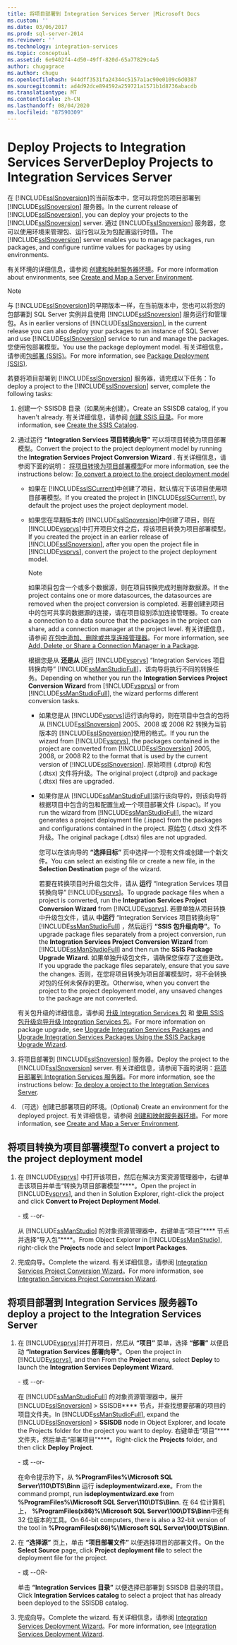 ```yaml
---
title: 将项目部署到 Integration Services Server |Microsoft Docs
ms.custom: ''
ms.date: 03/06/2017
ms.prod: sql-server-2014
ms.reviewer: ''
ms.technology: integration-services
ms.topic: conceptual
ms.assetid: 6e9402f4-4d50-49ff-820d-65a77829c4a5
author: chugugrace
ms.author: chugu
ms.openlocfilehash: 944dff3531fa24344c5157a1ac90e0109c6d0387
ms.sourcegitcommit: ad4d92dce894592a259721a1571b1d8736abacdb
ms.translationtype: MT
ms.contentlocale: zh-CN
ms.lasthandoff: 08/04/2020
ms.locfileid: "87590309"
---
```

# <a name="deploy-projects-to-integration-services-server"></a><span data-ttu-id="65f9b-102">Deploy Projects to Integration Services Server</span><span class="sxs-lookup"><span data-stu-id="65f9b-102">Deploy Projects to Integration Services Server</span></span>
  <span data-ttu-id="65f9b-103">在 [!INCLUDE[ssISnoversion](../includes/ssisnoversion-md.md)]的当前版本中，您可以将您的项目部署到 [!INCLUDE[ssISnoversion](../includes/ssisnoversion-md.md)] 服务器。</span><span class="sxs-lookup"><span data-stu-id="65f9b-103">In the current release of [!INCLUDE[ssISnoversion](../includes/ssisnoversion-md.md)], you can deploy your projects to the [!INCLUDE[ssISnoversion](../includes/ssisnoversion-md.md)] server.</span></span> <span data-ttu-id="65f9b-104">通过 [!INCLUDE[ssISnoversion](../includes/ssisnoversion-md.md)] 服务器，您可以使用环境来管理包、运行包以及为包配置运行时值。</span><span class="sxs-lookup"><span data-stu-id="65f9b-104">The [!INCLUDE[ssISnoversion](../includes/ssisnoversion-md.md)] server enables you to manage packages, run packages, and configure runtime values for packages by using environments.</span></span>  
  
 <span data-ttu-id="65f9b-105">有关环境的详细信息，请参阅 [创建和映射服务器环境](../../2014/integration-services/create-and-map-a-server-environment.md)。</span><span class="sxs-lookup"><span data-stu-id="65f9b-105">For more information about environments, see [Create and Map a Server Environment](../../2014/integration-services/create-and-map-a-server-environment.md).</span></span>  
  
> [!NOTE]  
>  <span data-ttu-id="65f9b-106">与 [!INCLUDE[ssISnoversion](../includes/ssisnoversion-md.md)]的早期版本一样，在当前版本中，您也可以将您的包部署到 SQL Server 实例并且使用 [!INCLUDE[ssISnoversion](../includes/ssisnoversion-md.md)] 服务运行和管理包。</span><span class="sxs-lookup"><span data-stu-id="65f9b-106">As in earlier versions of [!INCLUDE[ssISnoversion](../includes/ssisnoversion-md.md)], in the current release you can also deploy your packages to an instance of SQL Server and use [!INCLUDE[ssISnoversion](../includes/ssisnoversion-md.md)] service to run and manage the packages.</span></span> <span data-ttu-id="65f9b-107">您使用包部署模型。</span><span class="sxs-lookup"><span data-stu-id="65f9b-107">You use the package deployment model.</span></span> <span data-ttu-id="65f9b-108">有关详细信息，请参阅[包部署 &#40;SSIS&#41;](packages/legacy-package-deployment-ssis.md)。</span><span class="sxs-lookup"><span data-stu-id="65f9b-108">For more information, see [Package Deployment &#40;SSIS&#41;](packages/legacy-package-deployment-ssis.md).</span></span>  
  
 <span data-ttu-id="65f9b-109">若要将项目部署到 [!INCLUDE[ssISnoversion](../includes/ssisnoversion-md.md)] 服务器，请完成以下任务：</span><span class="sxs-lookup"><span data-stu-id="65f9b-109">To deploy a project to the [!INCLUDE[ssISnoversion](../includes/ssisnoversion-md.md)] server, complete the following tasks:</span></span>  
  
1.  <span data-ttu-id="65f9b-110">创建一个 SSISDB 目录（如果尚未创建）。</span><span class="sxs-lookup"><span data-stu-id="65f9b-110">Create an SSISDB catalog, if you haven't already.</span></span> <span data-ttu-id="65f9b-111">有关详细信息，请参阅 [创建 SSIS 目录](catalog/ssis-catalog.md)。</span><span class="sxs-lookup"><span data-stu-id="65f9b-111">For more information, see [Create the SSIS Catalog](catalog/ssis-catalog.md).</span></span>  
  
2.  <span data-ttu-id="65f9b-112">通过运行 **“Integration Services 项目转换向导”** 可以将项目转换为项目部署模型。</span><span class="sxs-lookup"><span data-stu-id="65f9b-112">Convert the project to the project deployment model by running the **Integration Services Project Conversion Wizard** .</span></span> <span data-ttu-id="65f9b-113">有关详细信息，请参阅下面的说明： [将项目转换为项目部署模型](#convert)</span><span class="sxs-lookup"><span data-stu-id="65f9b-113">For more information, see the instructions below: [To convert a project to the project deployment model](#convert)</span></span>  
  
    -   <span data-ttu-id="65f9b-114">如果在 [!INCLUDE[ssISCurrent](../includes/ssiscurrent-md.md)]中创建了项目，默认情况下该项目使用项目部署模型。</span><span class="sxs-lookup"><span data-stu-id="65f9b-114">If you created the project in [!INCLUDE[ssISCurrent](../includes/ssiscurrent-md.md)], by default the project uses the project deployment model.</span></span>  
  
    -   <span data-ttu-id="65f9b-115">如果您在早期版本的 [!INCLUDE[ssISnoversion](../includes/ssisnoversion-md.md)]中创建了项目，则在 [!INCLUDE[vsprvs](../includes/vsprvs-md.md)]中打开项目文件之后，将该项目转换为项目部署模型。</span><span class="sxs-lookup"><span data-stu-id="65f9b-115">If you created the project in an earlier release of [!INCLUDE[ssISnoversion](../includes/ssisnoversion-md.md)], after you open the project file in [!INCLUDE[vsprvs](../includes/vsprvs-md.md)], convert the project to the project deployment model.</span></span>  
  
        > [!NOTE]  
        >  <span data-ttu-id="65f9b-116">如果项目包含一个或多个数据源，则在项目转换完成时删除数据源。</span><span class="sxs-lookup"><span data-stu-id="65f9b-116">If the project contains one or more datasources, the datasources are removed when the project conversion is completed.</span></span> <span data-ttu-id="65f9b-117">若要创建到项目中的包可共享的数据源的连接，请在项目级别添加连接管理器。</span><span class="sxs-lookup"><span data-stu-id="65f9b-117">To create a connection to a data source that the packages in the project can share, add a connection manager at the project level.</span></span> <span data-ttu-id="65f9b-118">有关详细信息，请参阅 [在包中添加、删除或共享连接管理器](../../2014/integration-services/add-delete-or-share-a-connection-manager-in-a-package.md)。</span><span class="sxs-lookup"><span data-stu-id="65f9b-118">For more information, see [Add, Delete, or Share a Connection Manager in a Package](../../2014/integration-services/add-delete-or-share-a-connection-manager-in-a-package.md).</span></span>  
  
         <span data-ttu-id="65f9b-119">根据您是从 **还是从** 运行 [!INCLUDE[vsprvs](../includes/vsprvs-md.md)] “Integration Services 项目转换向导” [!INCLUDE[ssManStudioFull](../includes/ssmanstudiofull-md.md)]，该向导将执行不同的转换任务。</span><span class="sxs-lookup"><span data-stu-id="65f9b-119">Depending on whether you run the **Integration Services Project Conversion Wizard** from [!INCLUDE[vsprvs](../includes/vsprvs-md.md)] or from [!INCLUDE[ssManStudioFull](../includes/ssmanstudiofull-md.md)], the wizard performs different conversion tasks.</span></span>  
  
        -   <span data-ttu-id="65f9b-120">如果您是从 [!INCLUDE[vsprvs](../includes/vsprvs-md.md)]运行该向导的，则在项目中包含的包将从 [!INCLUDE[ssISnoversion](../includes/ssisnoversion-md.md)] 2005、2008 或 2008 R2 转换为当前版本的 [!INCLUDE[ssISnoversion](../includes/ssisnoversion-md.md)]使用的格式。</span><span class="sxs-lookup"><span data-stu-id="65f9b-120">If you run the wizard from [!INCLUDE[vsprvs](../includes/vsprvs-md.md)], the packages contained in the project are converted from [!INCLUDE[ssISnoversion](../includes/ssisnoversion-md.md)] 2005, 2008, or 2008 R2 to the format that is used by the current version of [!INCLUDE[ssISnoversion](../includes/ssisnoversion-md.md)].</span></span> <span data-ttu-id="65f9b-121">原始项目 (.dtproj) 和包 (.dtsx) 文件将升级。</span><span class="sxs-lookup"><span data-stu-id="65f9b-121">The original project (.dtproj) and package (.dtsx) files are upgraded.</span></span>  
  
        -   <span data-ttu-id="65f9b-122">如果你是从 [!INCLUDE[ssManStudioFull](../includes/ssmanstudiofull-md.md)]运行该向导的，则该向导将根据项目中包含的包和配置生成一个项目部署文件 (.ispac)。</span><span class="sxs-lookup"><span data-stu-id="65f9b-122">If you run the wizard from [!INCLUDE[ssManStudioFull](../includes/ssmanstudiofull-md.md)], the wizard generates a project deployment file (.ispac) from the packages and configurations contained in the project.</span></span> <span data-ttu-id="65f9b-123">原始包 (.dtsx) 文件不升级。</span><span class="sxs-lookup"><span data-stu-id="65f9b-123">The original package (.dtsx) files are not upgraded.</span></span>  
  
             <span data-ttu-id="65f9b-124">您可以在该向导的 **“选择目标”** 页中选择一个现有文件或创建一个新文件。</span><span class="sxs-lookup"><span data-stu-id="65f9b-124">You can select an existing file or create a new file, in the **Selection Destination** page of the wizard.</span></span>  
  
             <span data-ttu-id="65f9b-125">若要在转换项目时升级包文件，请从 **运行** “Integration Services 项目转换向导” [!INCLUDE[vsprvs](../includes/vsprvs-md.md)]。</span><span class="sxs-lookup"><span data-stu-id="65f9b-125">To upgrade package files when a project is converted, run the **Integration Services Project Conversion Wizard** from [!INCLUDE[vsprvs](../includes/vsprvs-md.md)].</span></span> <span data-ttu-id="65f9b-126">若要单独从项目转换中升级包文件，请从 **中运行** “Integration Services 项目转换向导” [!INCLUDE[ssManStudioFull](../includes/ssmanstudiofull-md.md)] ，然后运行 **“SSIS 包升级向导”**。</span><span class="sxs-lookup"><span data-stu-id="65f9b-126">To upgrade package files separately from a project conversion, run the **Integration Services Project Conversion Wizard** from [!INCLUDE[ssManStudioFull](../includes/ssmanstudiofull-md.md)] and then run the **SSIS Package Upgrade Wizard**.</span></span> <span data-ttu-id="65f9b-127">如果单独升级包文件，请确保您保存了这些更改。</span><span class="sxs-lookup"><span data-stu-id="65f9b-127">If you upgrade the package files separately, ensure that you save the changes.</span></span> <span data-ttu-id="65f9b-128">否则，在您将项目转换为项目部署模型时，将不会转换对包的任何未保存的更改。</span><span class="sxs-lookup"><span data-stu-id="65f9b-128">Otherwise, when you convert the project to the project deployment model, any unsaved changes to the package are not converted.</span></span>  
  
     <span data-ttu-id="65f9b-129">有关包升级的详细信息，请参阅 [升级 Integration Services 包](install-windows/upgrade-integration-services-packages.md) 和 [使用 SSIS 包升级向导升级 Integration Services 包](install-windows/upgrade-integration-services-packages-using-the-ssis-package-upgrade-wizard.md)。</span><span class="sxs-lookup"><span data-stu-id="65f9b-129">For more information on package upgrade, see [Upgrade Integration Services Packages](install-windows/upgrade-integration-services-packages.md) and [Upgrade Integration Services Packages Using the SSIS Package Upgrade Wizard](install-windows/upgrade-integration-services-packages-using-the-ssis-package-upgrade-wizard.md).</span></span>  
  
3.  <span data-ttu-id="65f9b-130">将项目部署到 [!INCLUDE[ssISnoversion](../includes/ssisnoversion-md.md)] 服务器。</span><span class="sxs-lookup"><span data-stu-id="65f9b-130">Deploy the project to the [!INCLUDE[ssISnoversion](../includes/ssisnoversion-md.md)] server.</span></span> <span data-ttu-id="65f9b-131">有关详细信息，请参阅下面的说明：[将项目部署到 Integration Services 服务器](#deploy)。</span><span class="sxs-lookup"><span data-stu-id="65f9b-131">For more information, see the instructions below: [To deploy a project to the Integration Services Server](#deploy).</span></span>  
  
4.  <span data-ttu-id="65f9b-132">（可选）创建已部署项目的环境。</span><span class="sxs-lookup"><span data-stu-id="65f9b-132">(Optional) Create an environment for the deployed project.</span></span> <span data-ttu-id="65f9b-133">有关详细信息，请参阅 [创建和映射服务器环境](../../2014/integration-services/create-and-map-a-server-environment.md)。</span><span class="sxs-lookup"><span data-stu-id="65f9b-133">For more information, see [Create and Map a Server Environment](../../2014/integration-services/create-and-map-a-server-environment.md).</span></span>  
  
##  <a name="to-convert-a-project-to-the-project-deployment-model"></a><a name="convert"></a><span data-ttu-id="65f9b-134">将项目转换为项目部署模型</span><span class="sxs-lookup"><span data-stu-id="65f9b-134">To convert a project to the project deployment model</span></span>  
  
1.  <span data-ttu-id="65f9b-135">在 [!INCLUDE[vsprvs](../includes/vsprvs-md.md)] 中打开该项目，然后在解决方案资源管理器中，右键单击该项目并单击“转换为项目部署模型”\*\*\*\*。</span><span class="sxs-lookup"><span data-stu-id="65f9b-135">Open the project in [!INCLUDE[vsprvs](../includes/vsprvs-md.md)], and then in Solution Explorer, right-click the project and click **Convert to Project Deployment Model**.</span></span>  
  
     <span data-ttu-id="65f9b-136">- 或 -</span><span class="sxs-lookup"><span data-stu-id="65f9b-136">-or-</span></span>  
  
     <span data-ttu-id="65f9b-137">从 [!INCLUDE[ssManStudio](../includes/ssmanstudio-md.md)] 的对象资源管理器中，右键单击“项目”\*\*\*\* 节点并选择“导入包”\*\*\*\*。</span><span class="sxs-lookup"><span data-stu-id="65f9b-137">From Object Explorer in [!INCLUDE[ssManStudio](../includes/ssmanstudio-md.md)], right-click the **Projects** node and select **Import Packages**.</span></span>  
  
2.  <span data-ttu-id="65f9b-138">完成向导。</span><span class="sxs-lookup"><span data-stu-id="65f9b-138">Complete the wizard.</span></span> <span data-ttu-id="65f9b-139">有关详细信息，请参阅 [Integration Services Project Conversion Wizard](../../2014/integration-services/integration-services-project-conversion-wizard.md)。</span><span class="sxs-lookup"><span data-stu-id="65f9b-139">For more information, see [Integration Services Project Conversion Wizard](../../2014/integration-services/integration-services-project-conversion-wizard.md).</span></span>  
  
##  <a name="to-deploy-a-project-to-the-integration-services-server"></a><a name="deploy"></a><span data-ttu-id="65f9b-140">将项目部署到 Integration Services 服务器</span><span class="sxs-lookup"><span data-stu-id="65f9b-140">To deploy a project to the Integration Services Server</span></span>  
  
1.  <span data-ttu-id="65f9b-141">在 [!INCLUDE[vsprvs](../includes/vsprvs-md.md)]并打开项目，然后从 **“项目”** 菜单，选择 **“部署”** 以便启动 **“Integration Services 部署向导”**。</span><span class="sxs-lookup"><span data-stu-id="65f9b-141">Open the project in [!INCLUDE[vsprvs](../includes/vsprvs-md.md)], and then From the **Project** menu, select **Deploy** to launch the **Integration Services Deployment Wizard**.</span></span>  
  
     <span data-ttu-id="65f9b-142">- 或 -</span><span class="sxs-lookup"><span data-stu-id="65f9b-142">-or-</span></span>  
  
     <span data-ttu-id="65f9b-143">在 [!INCLUDE[ssManStudioFull](../includes/ssmanstudiofull-md.md)] 的对象资源管理器中，展开 [!INCLUDE[ssISnoversion](../includes/ssisnoversion-md.md)] > SSISDB\*\*\*\* 节点，并查找想要部署的项目的项目文件夹。</span><span class="sxs-lookup"><span data-stu-id="65f9b-143">In [!INCLUDE[ssManStudioFull](../includes/ssmanstudiofull-md.md)], expand the [!INCLUDE[ssISnoversion](../includes/ssisnoversion-md.md)] > **SSISDB** node in Object Explorer, and locate the Projects folder for the project you want to deploy.</span></span> <span data-ttu-id="65f9b-144">右键单击“项目”\*\*\*\* 文件夹，然后单击“部署项目”\*\*\*\*。</span><span class="sxs-lookup"><span data-stu-id="65f9b-144">Right-click the **Projects** folder, and then click **Deploy Project**.</span></span>  
  
     <span data-ttu-id="65f9b-145">- 或 -</span><span class="sxs-lookup"><span data-stu-id="65f9b-145">-or-</span></span>  
  
     <span data-ttu-id="65f9b-146">在命令提示符下，从 **%ProgramFiles%\Microsoft SQL Server\110\DTS\Binn** 运行 **isdeploymentwizard.exe**。</span><span class="sxs-lookup"><span data-stu-id="65f9b-146">From the command prompt, run **isdeploymentwizard.exe** from **%ProgramFiles%\Microsoft SQL Server\110\DTS\Binn**.</span></span> <span data-ttu-id="65f9b-147">在 64 位计算机上， **%ProgramFiles(x86)%\Microsoft SQL Server\100\DTS\Binn**中还有 32 位版本的工具。</span><span class="sxs-lookup"><span data-stu-id="65f9b-147">On 64-bit computers, there is also a 32-bit version of the tool in **%ProgramFiles(x86)%\Microsoft SQL Server\100\DTS\Binn**.</span></span>  
  
2.  <span data-ttu-id="65f9b-148">在 **“选择源”** 页上，单击 **“项目部署文件”** 以便选择项目的部署文件。</span><span class="sxs-lookup"><span data-stu-id="65f9b-148">On the **Select Source** page, click **Project deployment file** to select the deployment file for the project.</span></span>  
  
     <span data-ttu-id="65f9b-149">\- 或 -</span><span class="sxs-lookup"><span data-stu-id="65f9b-149">-OR-</span></span>  
  
     <span data-ttu-id="65f9b-150">单击 **“Integration Services 目录”** 以便选择已部署到 SSISDB 目录的项目。</span><span class="sxs-lookup"><span data-stu-id="65f9b-150">Click **Integration Services catalog** to select a project that has already been deployed to the SSISDB catalog.</span></span>  
  
3.  <span data-ttu-id="65f9b-151">完成向导。</span><span class="sxs-lookup"><span data-stu-id="65f9b-151">Complete the wizard.</span></span> <span data-ttu-id="65f9b-152">有关详细信息，请参阅 [Integration Services Deployment Wizard](../../2014/integration-services/integration-services-deployment-wizard.md)。</span><span class="sxs-lookup"><span data-stu-id="65f9b-152">For more information, see [Integration Services Deployment Wizard](../../2014/integration-services/integration-services-deployment-wizard.md).</span></span>  
  
  
